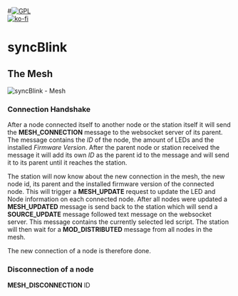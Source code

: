 #[![GPL](https://img.shields.io/github/license/syncBlink/syncBlink)](https://github.com/syncBlink/syncBlink/blob/main/LICENSE)   
[![ko-fi](https://www.ko-fi.com/img/githubbutton_sm.svg)](https://ko-fi.com/A0A01MQZP)

# syncBlink

## The Mesh

![syncBlink - Mesh](https://raw.githubusercontent.com/syncBlink/syncBlink/main/img/mesh.png)

### Connection Handshake
After a node connected itself to another node or the station itself it will send the **MESH_CONNECTION** message to the websocket server of its parent.
The message contains the *ID* of the node, the amount of LEDs and the installed *Firmware Version*. After the parent node or station received the message it will add its own
*ID* as the parent id to the message and will send it to its parent until it reaches the station.

The station will now know about the new connection in the mesh, the new node id, its parent and the installed firmware version of the connected node.
This will trigger a **MESH_UPDATE** request to update the LED and Node information on each connected node.
After all nodes were updated a **MESH_UPDATED** message is send back to the station which will send a **SOURCE_UPDATE** message followed text message on the websocket server. This message
contains the currently selected led script. The station will then wait for a **MOD_DISTRIBUTED** message from all nodes in the mesh.

The new connection of a node is therefore done.

### Disconnection of a node
**MESH_DISCONNECTION** ID